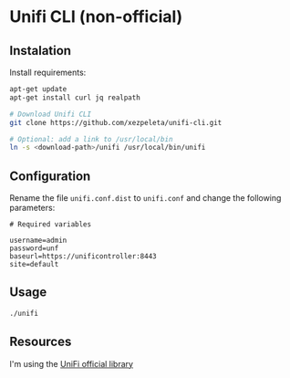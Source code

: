 # Unifi CLI (non-official)

## Instalation

Install requirements:

```sh
apt-get update
apt-get install curl jq realpath

# Download Unifi CLI
git clone https://github.com/xezpeleta/unifi-cli.git

# Optional: add a link to /usr/local/bin
ln -s <download-path>/unifi /usr/local/bin/unifi
```

## Configuration

Rename the file `unifi.conf.dist` to `unifi.conf` and change the following parameters:

```
# Required variables

username=admin
password=unf
baseurl=https://unificontroller:8443
site=default
```

## Usage

```sh
./unifi
```

## Resources

I'm using the [UniFi official library](https://dl.ubnt.com/unifi/5.4.11-6cbeae59e7/unifi_sh_api)
